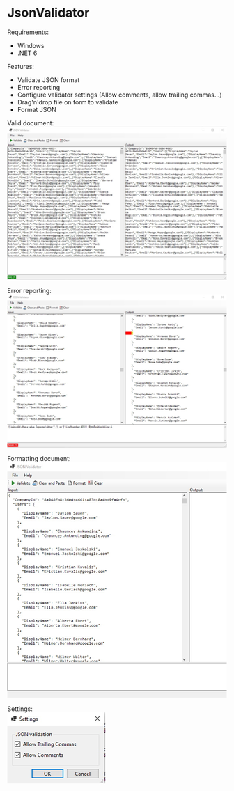 # JsonValidator

Requirements:

- Windows
- .NET 6

Features:

- Validate JSON format
- Error reporting
- Configure validator settings (Allow comments, allow trailing commas...)
- Drag'n'drop file on form to validate
- Format JSON

Valid document:<br />
<img src="/img/JV1.jpg">

Error reporting:<br />
<img src="/img/JV3_error.jpg">

Formatting document: <br />
<img src="/img/JV2_format.jpg">

Settings:<br />
<img src="/img/JV4_settings.jpg">